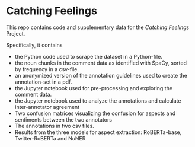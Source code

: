 # Catching Feelings
This repo contains code and supplementary data for the _Catching Feelings_ Project.

Specifically, it contains

  - the Python code used to scrape the dataset in a Python-file.
  - the noun chunks in the comment data as identified with SpaCy, sorted by frequency in a csv-file.
  - an anonymized version of the annotation guidelines used to create the annotation-set in a pdf.
  - the Jupyter notebook used for pre-processing and exploring the comment data.
  - the Jupyter notebook used to analyze the annotations and calculate inter-annotator agreement
  - Two confusion matrices visualizing the confusion for aspects and sentiments between the two annotators
  - The annotations in two csv files.
  - Results from the three models for aspect extraction: RoBERTa-base, Twitter-RoBERTa and NuNER
